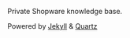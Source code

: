 Private Shopware knowledge base.  

Powered by [Jekyll](https://jekyllrb.com/) & [Quartz](https://github.com/vfvong/jekyll-theme-quartz)